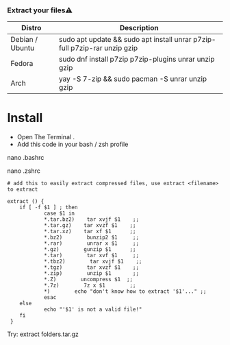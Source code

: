 ### Extract your files⚠️

| Distro | Description |
| ------ | ------ |
| Debian / Ubuntu |  sudo apt update && sudo apt install unrar p7zip-full p7zip-rar unzip gzip |
| Fedora |  sudo dnf install p7zip p7zip-plugins unrar unzip gzip |	
| Arch |  yay -S 7-zip && sudo pacman -S unrar unzip gzip |

# Install

* Open The Terminal .
* Add this code in your bash / zsh profile 
	
nano .bashrc

nano .zshrc


```
# add this to easily extract compressed files, use extract <filename> to extract 

extract () {
    if [ -f $1 ] ; then
            case $1 in
            *.tar.bz2)    tar xvjf $1    ;;
            *.tar.gz)    tar xvzf $1    ;;
            *.tar.xz)    tar xf $1      ;;
            *.bz2)        bunzip2 $1     ;;
            *.rar)        unrar x $1     ;;
            *.gz)        gunzip $1      ;;
            *.tar)        tar xvf $1     ;;
            *.tbz2)        tar xvjf $1    ;;
            *.tgz)        tar xvzf $1    ;;
            *.zip)        unzip $1       ;;
            *.Z)        uncompress $1  ;;
            *.7z)        7z x $1        ;;
            *)        echo "don't know how to extract '$1'..." ;;
            esac
    else
            echo "'$1' is not a valid file!"
    fi
 }
```

Try:
extract folders.tar.gz
